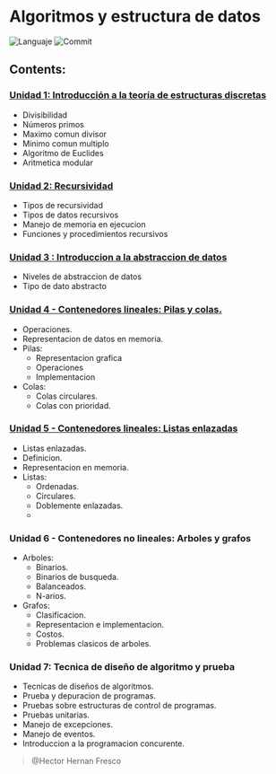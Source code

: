 # Algoritmos y estructura de datos 
            
![Languaje](https://img.shields.io/github/languages/top/frescoh/AyED?color=orange&logo=java&logoColor=orange&style=plastic) 
![Commit](https://img.shields.io/github/last-commit/frescoh/AyED?color=orange&logo=java&logoColor=orange&style=plastic)
## Contents:

### [Unidad 1: Introducción a la teoría de estructuras discretas](https://github.com/frescoh/AyED/tree/master/Unidad%201/src)
- Divisibilidad
- Números primos
- Maximo comun divisor
- Minimo comun multiplo
- Algoritmo de Euclides
- Aritmetica modular

### [Unidad 2: Recursividad](https://github.com/frescoh/AyED/tree/master/Recursividad/src)
- Tipos de recursividad
- Tipos de datos recursivos
- Manejo de memoria en ejecucion
- Funciones y procedimientos recursivos

### [Unidad 3 : Introduccion a la abstraccion de datos](https://github.com/frescoh/AyED/tree/master/TAD/src)
- Niveles de abstraccion de datos
- Tipo de dato abstracto

### [Unidad 4 - Contenedores lineales: Pilas y colas.](https://github.com/frescoh/AyED/tree/master/Unidad%204%20-%20Contenedores%20Lineales/src)
- Operaciones.
- Representacion de datos en memoria.
- Pilas:
  - Representacion grafica
  - Operaciones
  - Implementacion
- Colas:
  - Colas circulares.
  - Colas con prioridad.

### [Unidad 5 - Contenedores lineales: Listas enlazadas](https://github.com/frescoh/AyED/tree/master/Unidad%205%20-%20Contenedores%20Lineales/src)
- Listas enlazadas.
- Definicion.
- Representacion en memoria.
- Listas:
  - Ordenadas.
  - Circulares.
  - Doblemente enlazadas.
  - 

### Unidad 6 - Contenedores no lineales: Arboles y grafos
- Arboles:
  - Binarios.
  - Binarios de busqueda.
  - Balanceados.
  - N-arios.
- Grafos:
  - Clasificacion.
  - Representacion e implementacion.
  - Costos.
  - Problemas clasicos de arboles.

### Unidad 7: Tecnica de diseño de algoritmo y prueba
- Tecnicas de diseños de algoritmos.
- Prueba y depuracion de programas.
- Pruebas sobre estructuras de control de programas.
- Pruebas unitarias.
- Manejo de excepciones.
- Manejo de eventos.
- Introduccion a la programacion concurente.


>@Hector Hernan Fresco
